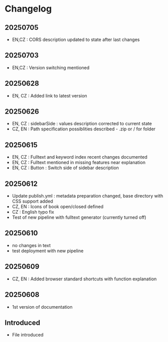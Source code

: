 # Changelog

## 20250705
- EN,CZ : CORS description updated to state after last changes

## 20250703
- EN,CZ : Version switching mentioned

## 20250628
- EN, CZ : Added link to latest version

## 20250626
- EN, CZ : sidebarSide : values description corrected to current state
- CZ, EN : Path specification possiblities described - .zip or / for folder

## 20250615
- EN, CZ : Fulltext and keyword index recent changes documented
- EN, CZ : Fulltext mentioned in missing features near explanation
- EN, CZ : Button : Switch side of sidebar description

## 20250612
- Update publish.yml : metadata preparation changed, base directory with CSS support added
- CZ, EN : Icons of book open/closed defined
- CZ : English typo fix
- Test of new pipeline with fulltext generator (currently turned off)

## 20250610
- no changes in text
- test deployment with new pipeline

## 20250609
- CZ, EN : Added browser standard shortcuts with function explanation

## 20250608
- 1st version of documentation

## Introduced
- File introduced
